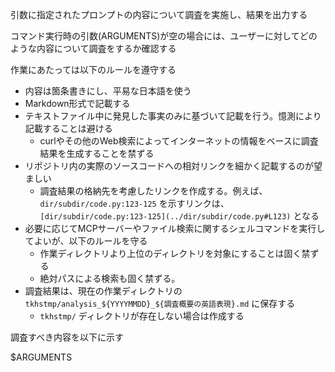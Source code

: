 引数に指定されたプロンプトの内容について調査を実施し、結果を出力する

コマンド実行時の引数(ARGUMENTS)が空の場合には、ユーザーに対してどのような内容について調査をするか確認する

作業にあたっては以下のルールを遵守する

- 内容は箇条書きにし、平易な日本語を使う
- Markdown形式で記載する
- テキストファイル中に発見した事実のみに基づいて記載を行う。憶測により記載することは避ける
  - curlやその他のWeb検索によってインターネットの情報をベースに調査結果を生成することを禁ずる
- リポジトリ内の実際のソースコードへの相対リンクを細かく記載するのが望ましい
  - 調査結果の格納先を考慮したリンクを作成する。例えば、 `dir/subdir/code.py:123-125` を示すリンクは、 `[dir/subdir/code.py:123-125](../dir/subdir/code.py#L123)` となる
- 必要に応じてMCPサーバーやファイル検索に関するシェルコマンドを実行してよいが、以下のルールを守る
  - 作業ディレクトリより上位のディレクトリを対象にすることは固く禁ずる
  - 絶対パスによる検索も固く禁ずる。
- 調査結果は、現在の作業ディレクトリの `tkhstmp/analysis_${YYYYMMDD}_${調査概要の英語表現}.md` に保存する
  - `tkhstmp/` ディレクトリが存在しない場合は作成する

調査すべき内容を以下に示す

$ARGUMENTS
